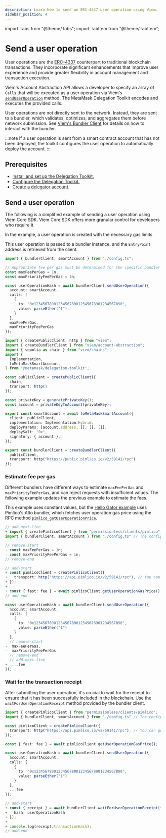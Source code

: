 ```yaml
---
description: Learn how to send an ERC-4337 user operation using Viem.
sidebar_position: 4
---
```


import Tabs from "@theme/Tabs";
import TabItem from "@theme/TabItem";

# Send a user operation

User operations are the [ERC-4337](https://eips.ethereum.org/EIPS/eip-4337) counterpart to traditional blockchain transactions.
They incorporate significant enhancements that improve user experience and provide greater
flexibility in account management and transaction execution.

Viem's Account Abstraction API allows a developer to specify an array of `Calls` that will be executed as a user operation via Viem's [`sendUserOperation`](https://viem.sh/account-abstraction/actions/bundler/sendUserOperation) method.
The MetaMask Delegation Toolkit encodes and executes the provided calls.

User operations are not directly sent to the network.
Instead, they are sent to a bundler, which validates, optimizes, and aggregates them before network submission.
See [Viem's Bundler Client](https://viem.sh/account-abstraction/clients/bundler) for details on how to interact with the bundler.

:::note
If a user operation is sent from a smart contract account that has not been deployed, the toolkit configures the user operation to automatically deploy the account.
:::

## Prerequisites

- [Install and set up the Delegation Toolkit.](../get-started/install.md)
- [Configure the Delegation Toolkit.](configure.md)
- [Create a delegator account.](create-delegator-account.md)

## Send a user operation

The following is a simplified example of sending a user operation using Viem Core SDK. Viem Core SDK offers more granular control for developers who require it.

In the example, a user operation is created with the necessary gas limits.

This user operation is passed to a bundler instance, and the `EntryPoint` address is retrieved from the client.

<Tabs>
<TabItem value="example.ts">

```typescript
import { bundlerClient, smartAccount } from "./config.ts";

// Appropriate fee per gas must be determined for the specific bundler being used.
const maxFeePerGas = 1n;
const maxPriorityFeePerGas = 1n;

const userOperationHash = await bundlerClient.sendUserOperation({
  account: smartAccount,
  calls: [
    {
      to: "0x1234567890123456789012345678901234567890",
      value: parseEther("1")
    }
  ],
  maxFeePerGas,
  maxPriorityFeePerGas
});
```

</TabItem>

<TabItem value="config.ts">

```typescript
import { createPublicClient, http } from "viem";
import { createBundlerClient } from "viem/account-abstraction";
import { sepolia as chain } from "viem/chains";
import { 
  Implementation, 
  toMetaMaskSmartAccount,
} from "@metamask/delegation-toolkit";

const publicClient = createPublicClient({
  chain,
  transport: http()
});

const privateKey = generatePrivateKey(); 
const account = privateKeyToAccount(privateKey);

export const smartAccount = await toMetaMaskSmartAccount({
  client: publicClient,
  implementation: Implementation.Hybrid,
  deployParams: [account.address, [], [], []],
  deploySalt: "0x",
  signatory: { account },
});

export const bundlerClient = createBundlerClient({
  publicClient,
  transport: http("https://public.pimlico.io/v2/59141/rpc")
});
```

</TabItem>
</Tabs>

### Estimate fee per gas

Different bundlers have different ways to estimate `maxFeePerGas` and `maxPriorityFeePerGas`, and can reject requests with insufficient values.
The following example updates the previous example to estimate the fees.

This example uses constant values, but the [Hello Gator example](https://github.com/MetaMask/hello-gator) uses Pimlico's Alto bundler,
which fetches user operation gas price using the RPC method [`pimlico_getUserOperationPrice`](https://docs.pimlico.io/infra/bundler/endpoints/pimlico_getUserOperationGasPrice).

```typescript title="example.ts"
// add-next-line
+ import { createPimlicoClient } from "permissionless/clients/pimlico";
import { bundlerClient, smartAccount } from "./config.ts" // The config.ts is the same as in the previous example.

// remove-start
- const maxFeePerGas = 1n;
- const maxPriorityFeePerGas = 1n;
// remove-end

// add-start
+ const pimlicoClient = createPimlicoClient({
+   transport: http("https://api.pimlico.io/v2/59141/rpc"), // You can get the API Key from the Pimlico dashboard.
+ });
+
+ const { fast: fee } = await pimlicoClient.getUserOperationGasPrice();
// add-end

const userOperationHash = await bundlerClient.sendUserOperation({
  account: smartAccount,
  calls: [
    {
      to: "0x1234567890123456789012345678901234567890",
      value: parseEther("1")
    }
  ],
  // remove-start
-  maxFeePerGas,
-  maxPriorityFeePerGas
  // remove-end
  // add-next-line
+  ...fee
});
```

### Wait for the transaction receipt

After submitting the user operation, it's crucial to wait for the receipt to ensure that it has been successfully included in the blockchain. Use the `waitForUserOperationReceipt` method provided by the bundler client.

```typescript title="example.ts"
import { createPimlicoClient } from "permissionless/clients/pimlico";
import { bundlerClient, smartAccount } from "./config.ts" // The config.ts is the same as in the previous example.

const pimlicoClient = createPimlicoClient({
  transport: http("https://api.pimlico.io/v2/59141/rpc"), // You can get the API Key from the Pimlico dashboard.
});

const { fast: fee } = await pimlicoClient.getUserOperationGasPrice();

const userOperationHash = await bundlerClient.sendUserOperation({
  account: smartAccount,
  calls: [
    {
      to: "0x1234567890123456789012345678901234567890",
      value: parseEther("1")
    }
  ],
  ...fee
});

// add-start
+ const { receipt } = await bundlerClient.waitForUserOperationReceipt({
+   hash: userOperationHash
+ });
+
+ console.log(receipt.transactionHash);
// add-end
```
